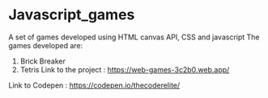 # Javascript_games
A set of games developed using HTML canvas API, CSS and javascript
The games developed are:
1. Brick Breaker
2. Tetris
Link to the project : https://web-games-3c2b0.web.app/

Link to Codepen : https://codepen.io/thecoderelite/
